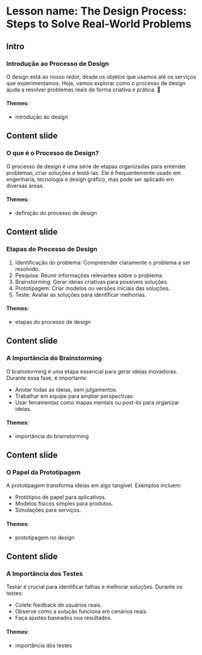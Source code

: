 # Lesson name: The Design Process: Steps to Solve Real-World Problems

## Intro

### Introdução ao Processo de Design

O design está ao nosso redor, desde os objetos que usamos até os serviços que experimentamos. Hoje, vamos explorar como o processo de design ajuda a resolver problemas reais de forma criativa e prática. 🌟

#### **Themes:**
- introdução ao design

## Content slide

### O que é o Processo de Design?

O processo de design é uma série de etapas organizadas para entender problemas, criar soluções e testá-las. Ele é frequentemente usado em engenharia, tecnologia e design gráfico, mas pode ser aplicado em diversas áreas.

#### **Themes:**
- definição do processo de design

## Content slide

### Etapas do Processo de Design

1. Identificação do problema: Compreender claramente o problema a ser resolvido.
2. Pesquisa: Reunir informações relevantes sobre o problema.
3. Brainstorming: Gerar ideias criativas para possíveis soluções.
4. Prototipagem: Criar modelos ou versões iniciais das soluções.
5. Teste: Avaliar as soluções para identificar melhorias.

#### **Themes:**
- etapas do processo de design

## Content slide

### A Importância do Brainstorming

O brainstorming é uma etapa essencial para gerar ideias inovadoras. Durante essa fase, é importante:
- Anotar todas as ideias, sem julgamentos.
- Trabalhar em equipe para ampliar perspectivas.
- Usar ferramentas como mapas mentais ou post-its para organizar ideias.

#### **Themes:**
- importância do brainstorming

## Content slide

### O Papel da Prototipagem

A prototipagem transforma ideias em algo tangível. Exemplos incluem:
- Protótipos de papel para aplicativos.
- Modelos físicos simples para produtos.
- Simulações para serviços.

#### **Themes:**
- prototipagem no design

## Content slide

### A Importância dos Testes

Testar é crucial para identificar falhas e melhorar soluções. Durante os testes:
- Colete feedback de usuários reais.
- Observe como a solução funciona em cenários reais.
- Faça ajustes baseados nos resultados.

#### **Themes:**
- importância dos testes
